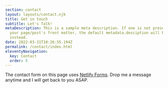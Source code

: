 ```yaml
---
section: contact
layout: layouts/contact.njk
title: Get in touch
subtitle: Let's Talk!
metaDescription: This is a sample meta description. If one is not present in
  your page/post's front matter, the default metadata.desciption will be used
  instead.
date: 2022-03-31T10:26:55.194Z
permalink: /contact/index.html
eleventyNavigation:
  key: Contact
  order: 5
---
```

The contact form on this page uses [Netlify Forms](https://www.netlify.com/docs/form-handling/). Drop me a message anytime and I will get back to you ASAP.